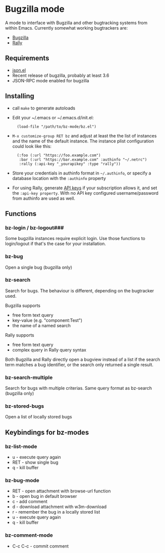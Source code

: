 # Bugzilla mode #

A mode to interface with Bugzilla and other bugtracking systems from within Emacs. Currently somewhat working bugtrackers are:

- [Bugzilla](https://www.bugzilla.org/)
- [Rally](https://www.rallydev.com/)

## Requirements ##
* [json.el](http://cvs.savannah.gnu.org/viewvc/*checkout*/emacs/lisp/json.el?root=emacs)
* Recent release of bugzilla, probably at least 3.6
* JSON-RPC mode enabled for bugzilla

## Installing ##
* call `make` to generate autoloads
* Edit your ~/.emacs or ~/.emacs.d/init.el:

        (load-file "/path/to/bz-mode/bz.el")

* `M-x customize-group RET bz` and adjust at least the the list of instances and the name of the default instance. The instance plist configuration could look like this:

        (:foo (:url "https://foo.example.com")
         :bar (:url "https://bar.example.com" :authinfo "~/.netrc")
         :rally (:api-key "_yourapikey" :type "rally"))

* Store your credentials in authinfo format in `~/.authinfo`, or specify a database location with the `:authinfo` property
* For using Rally, generate [API keys](https://rally1.rallydev.com/login/accounts/index.html#/keys) if your subscription allows it, and set the `:api-key property`. With no API key configured username/password from authinfo are used as well.

## Functions ##
### bz-login / bz-logout###
Some bugzilla instances require explicit login. Use those functions to login/logout if that's the case for your installation.
### bz-bug ###
Open a single bug (bugzilla only)
### bz-search ###
Search for bugs. The behaviour is different, depending on the bugtracker used.

Bugzilla supports
* free form text query
* key-value (e.g. "component:Test")
* the name of a named search

Rally supports
* free form text query
* complex query in Rally query syntax

Both Bugzilla and Rally directly open a bugview instead of a list if the search term matches a bug identifier, or the search only returned a single result.
### bz-search-multiple ###
Search for bugs with multiple criterias. Same query format as bz-search (bugzilla only)
### bz-stored-bugs ###
Open a list of locally stored bugs

## Keybindings for bz-modes ##
### bz-list-mode ###
* u - execute query again
* RET - show single bug
* q - kill buffer

### bz-bug-mode ###
* RET - open attachment with browse-url function
* b - open bug in default browser
* c - add comment
* d - download attachment with w3m-download
* r - remember the bug in a locally stored list
* u - execute query again
* q - kill buffer

### bz-comment-mode ###
* C-c C-c - commit comment
